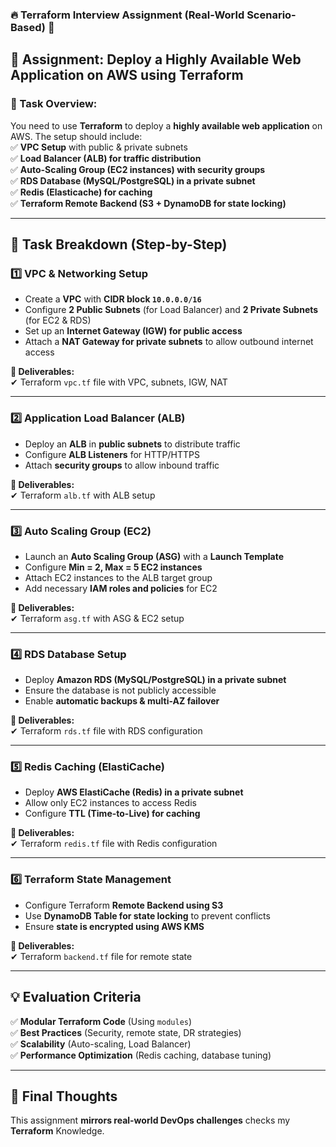 ### **🔥 Terraform Interview Assignment (Real-World Scenario-Based) 🚀**  


## **📌 Assignment: Deploy a Highly Available Web Application on AWS using Terraform**  

### **📂 Task Overview:**  
You need to use **Terraform** to deploy a **highly available web application** on AWS. The setup should include:  
✅ **VPC Setup** with public & private subnets  
✅ **Load Balancer (ALB) for traffic distribution**  
✅ **Auto-Scaling Group (EC2 instances) with security groups**  
✅ **RDS Database (MySQL/PostgreSQL) in a private subnet**  
✅ **Redis (Elasticache) for caching**  
✅ **Terraform Remote Backend (S3 + DynamoDB for state locking)**  

---

## **📜 Task Breakdown (Step-by-Step)**  

### **1️⃣ VPC & Networking Setup**
- Create a **VPC** with **CIDR block `10.0.0.0/16`**  
- Configure **2 Public Subnets** (for Load Balancer) and **2 Private Subnets** (for EC2 & RDS)  
- Set up an **Internet Gateway (IGW) for public access**  
- Attach a **NAT Gateway for private subnets** to allow outbound internet access  

**🔹 Deliverables:**  
✔ Terraform `vpc.tf` file with VPC, subnets, IGW, NAT  

---

### **2️⃣ Application Load Balancer (ALB)**
- Deploy an **ALB** in **public subnets** to distribute traffic  
- Configure **ALB Listeners** for HTTP/HTTPS  
- Attach **security groups** to allow inbound traffic  

**🔹 Deliverables:**  
✔ Terraform `alb.tf` with ALB setup  

---

### **3️⃣ Auto Scaling Group (EC2)**
- Launch an **Auto Scaling Group (ASG)** with a **Launch Template**  
- Configure **Min = 2, Max = 5 EC2 instances**  
- Attach EC2 instances to the ALB target group  
- Add necessary **IAM roles and policies** for EC2  

**🔹 Deliverables:**  
✔ Terraform `asg.tf` with ASG & EC2 setup  

---

### **4️⃣ RDS Database Setup**
- Deploy **Amazon RDS (MySQL/PostgreSQL) in a private subnet**  
- Ensure the database is not publicly accessible  
- Enable **automatic backups & multi-AZ failover**  

**🔹 Deliverables:**  
✔ Terraform `rds.tf` file with RDS configuration  

---

### **5️⃣ Redis Caching (ElastiCache)**
- Deploy **AWS ElastiCache (Redis) in a private subnet**  
- Allow only EC2 instances to access Redis  
- Configure **TTL (Time-to-Live) for caching**  

**🔹 Deliverables:**  
✔ Terraform `redis.tf` file with Redis configuration  

---

### **6️⃣ Terraform State Management**
- Configure Terraform **Remote Backend using S3**  
- Use **DynamoDB Table for state locking** to prevent conflicts  
- Ensure **state is encrypted using AWS KMS**  

**🔹 Deliverables:**  
✔ Terraform `backend.tf` file for remote state  

---

## **💡 Evaluation Criteria**
✅ **Modular Terraform Code** (Using `modules`)  
✅ **Best Practices** (Security, remote state, DR strategies)  
✅ **Scalability** (Auto-scaling, Load Balancer)  
✅ **Performance Optimization** (Redis caching, database tuning)  

---

## **🚀 Final Thoughts**
This assignment **mirrors real-world DevOps challenges** checks my **Terraform** Knowledge.
